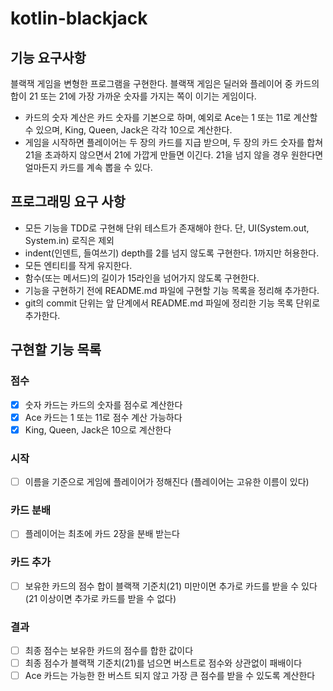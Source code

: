 # kotlin-blackjack

## 기능 요구사항
블랙잭 게임을 변형한 프로그램을 구현한다. 블랙잭 게임은 딜러와 플레이어 중 카드의 합이 21 또는 21에 가장 가까운 숫자를 가지는 쪽이 이기는 게임이다.

 - 카드의 숫자 계산은 카드 숫자를 기본으로 하며, 예외로 Ace는 1 또는 11로 계산할 수 있으며, King, Queen, Jack은 각각 10으로 계산한다.
 - 게임을 시작하면 플레이어는 두 장의 카드를 지급 받으며, 두 장의 카드 숫자를 합쳐 21을 초과하지 않으면서 21에 가깝게 만들면 이긴다. 21을 넘지 않을 경우 원한다면 얼마든지 카드를 계속 뽑을 수 있다.

## 프로그래밍 요구 사항
 - 모든 기능을 TDD로 구현해 단위 테스트가 존재해야 한다. 단, UI(System.out, System.in) 로직은 제외
 - indent(인덴트, 들여쓰기) depth를 2를 넘지 않도록 구현한다. 1까지만 허용한다.
 - 모든 엔티티를 작게 유지한다.
 - 함수(또는 메서드)의 길이가 15라인을 넘어가지 않도록 구현한다.
 - 기능을 구현하기 전에 README.md 파일에 구현할 기능 목록을 정리해 추가한다.
 - git의 commit 단위는 앞 단계에서 README.md 파일에 정리한 기능 목록 단위로 추가한다.

## 구현할 기능 목록
### 점수
 - [x] 숫자 카드는 카드의 숫자를 점수로 계산한다
 - [x] Ace 카드는 1 또는 11로 점수 계산 가능하다
 - [x] King, Queen, Jack은 10으로 계산한다

### 시작
 - [ ] 이름을 기준으로 게임에 플레이어가 정해진다 (플레이어는 고유한 이름이 있다)

### 카드 분배
 - [ ] 플레이어는 최초에 카드 2장을 분배 받는다

### 카드 추가
 - [ ] 보유한 카드의 점수 합이 블랙잭 기준치(21) 미만이면 추가로 카드를 받을 수 있다 (21 이상이면 추가로 카드를 받을 수 없다)

### 결과
 - [ ] 최종 점수는 보유한 카드의 점수를 합한 값이다
 - [ ] 최종 점수가 블랙잭 기준치(21)를 넘으면 버스트로 점수와 상관없이 패배이다
 - [ ] Ace 카드는 가능한 한 버스트 되지 않고 가장 큰 점수를 받을 수 있도록 계산한다
